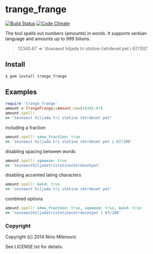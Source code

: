 # trange_frange #

[![Build Status](https://travis-ci.org/rubyengineer/trange_frange.svg?branch=master)](https://travis-ci.org/rubyengineer/trange_frange)
[![Code Climate](https://codeclimate.com/github/rubyengineer/trange_frange/badges/gpa.svg)](https://codeclimate.com/github/rubyengineer/trange_frange)

The tool spells out numbers (amounts) in words. It supports serbian language and amounts up to 999 bilions.
> 12345.67 => 'dvanaest hiljada tri stotine četrdeset pet i 67/100'

## Install ##
```bash
$ gem install trange_frange
```

## Examples ##
```ruby
require 'trange_frange'
amount = TrangeFrange::Amount.new(16345.67)
amount.spell!
=> "šesnaest hiljada tri stotine četrdeset pet"
```
including a fraction
```ruby
amount.spell! show_fraction: true
=> 'šesnaest hiljada tri stotine četrdeset pet i 67/100'
```
disabling spacing between words
```ruby
amount.spell! squeeze: true
=> 'šesnaesthiljadatristotinečetrdesetpet'
```
disabling accented lating characters
```ruby
amount.spell! bald: true
=> 'sesnaest hiljada tri stotine cetrdeset pet'
```
combined options
```ruby
amount.spell! show_fraction: true, squeeze: true, bald: true
=> 'sesnaesthiljadatristotinecetrdesetpet i 67/100'
```

### Copyright ###
Copyright (c) 2014 Nino Milenovic

See LICENSE.txt for details.
